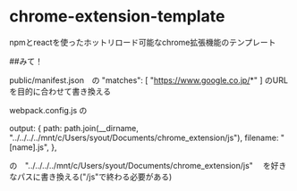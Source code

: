 # chrome-extension-template
npmとreactを使ったホットリロード可能なchrome拡張機能のテンプレート

##みて！


public/manifest.json　の "matches": [ "https://www.google.co.jp/*" ]
のURLを目的に合わせて書き換える


webpack.config.js の 

output: {
    path: path.join(__dirname,  "../../../../mnt/c/Users/syout/Documents/chrome_extension/js"),
    filename: "[name].js",
  },
 
 の　"../../../../mnt/c/Users/syout/Documents/chrome_extension/js"　
 を好きなパスに書き換える("/js"で終わる必要がある)


